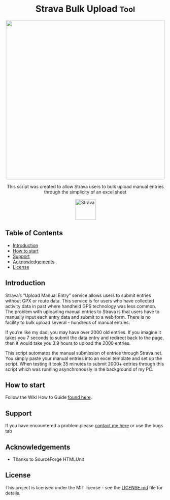 <h1 align="center"> Strava Bulk Upload <small>Tool</small> </h1>
<p align="center">
    <img width="500px" src="https://i.imgur.com/682w85O.png">
</p>

<p align="center">
  This script was created to allow Strava users to bulk upload manual entries through the simplicity of an excel sheet
</p>

<p align="center">
  <a href="http://strava.com/">
    <img alt="Strava" title="Strava" src="http://road.cc/sites/default/files/styles/main_width/public/strava-logo-2016.png?itok=J211muWN" height="65">  
  </a>
</p>

## Table of Contents

- [Introduction](#introduction)
- [How to start](#how-to-start)
- [Support](#support)
- [Acknowledgements](#acknowledgements)
- [License](#license)

## Introduction
Strava’s “Upload Manual Entry” service allows users to submit entries without GPX or route data. This service is for users who have collected activity data in past where handheld GPS technology was less common.  The problem with uploading manual entries to Strava is that users have to manually input each entry data and submit to a web form.  There is no facility to bulk upload several - hundreds of manual entries.

If you’re like my dad, you may have over 2000 old entries.  If you imagine it takes you 7 seconds to submit the data entry and redirect back to the page, then it would take you 3.9 hours to upload the 2000 entries.   

This script automates the manual submission of entries through Strava.net.  You simply paste your manual entries into an excel template and set up the script. When testing it took 35 minutes to submit 2000+ entries through this script which was running asynchronously in the background of my PC.  

## How to start
Follow the Wiki How to Guide [found here](https://github.com/j10max-git/Strava-Bulk-Upload/wiki).

## Support
If you have encountered a problem please [contact me here](https://goo.gl/forms/xN1vK03SFQcjUyHJ3) or use the bugs tab

## Acknowledgements
- Thanks to SourceForge HTMLUnit

## License
This project is licensed under the MIT license - see the [LICENSE.md](LICENSE.md) file for details.
